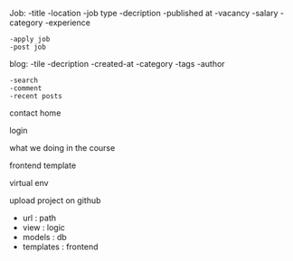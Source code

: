 Job: 
    -title
    -location
    -job type
    -decription
    -published at
    -vacancy
    -salary
    -category
    -experience


    -apply job
    -post job


blog:
    -tile
    -decription
    -created-at
    -category
    -tags
    -author

    -search
    -comment
    -recent posts


contact
home

login


what we doing in the course

frontend template
 
virtual env

upload project on github


- url : path
- view : logic
- models : db
- templates : frontend